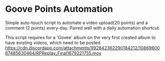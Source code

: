 # Goove Points Automation

Simple auto-touch script to automate a video upload(20 points) and a comment (2 points) every-day. Paired well with a daily automation shortcut. 

This script requires for a 'Govee' album on the very first created album to have existing videos, which need to be posted.
https://cdn.discordapp.com/attachments/992842362290184212/1086960067485630464/RPReplay_Final1679221755.mov
